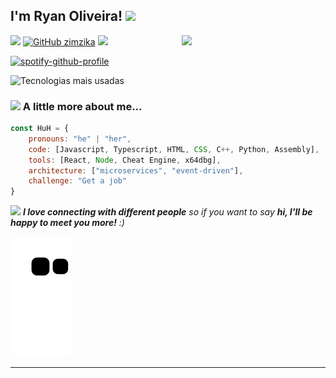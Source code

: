 <h2>I'm Ryan Oliveira! <img src="https://media.giphy.com/media/12oufCB0MyZ1Go/giphy.gif" width="50"></h2>
<img align='right' src="https://media.giphy.com/media/M9gbBd9nbDrOTu1Mqx/giphy.gif" width="230">

![](https://komarev.com/ghpvc/?username=zimzika&color=blue)
[![GitHub zimzika](https://img.shields.io/github/followers/zimzika?label=follow&style=social)](https://github.com/zimzika)
![](https://www.codewars.com/users/zimzika/badges/small)

[![spotify-github-profile](https://spotify-github-profile.vercel.app/api/view?uid=31lwrpewo3n5cogrt7bplmtg3ymi&cover_image=true&theme=novatorem&bar_color=53b14f&bar_color_cover=true)](https://spotify-github-profile.vercel.app/api/view?uid=31lwrpewo3n5cogrt7bplmtg3ymi&redirect=true)

<img src="https://github-readme-stats.vercel.app/api/top-langs?username=zimzika&theme=white&title_color=333333&show_icons=true" alt="Tecnologias mais usadas">

### <img src="https://media.giphy.com/media/VgCDAzcKvsR6OM0uWg/giphy.gif" width="50"> A little more about me...  

```javascript
const HuH = {
    pronouns: "he" | "her",
    code: [Javascript, Typescript, HTML, CSS, C++, Python, Assembly],
    tools: [React, Node, Cheat Engine, x64dbg],
    architecture: ["microservices", "event-driven"],
    challenge: "Get a job"
}
```


<img src="https://media.giphy.com/media/LnQjpWaON8nhr21vNW/giphy.gif" width="60"> <em><b>I love connecting with different people</b> so if you want to say <b>hi, I'll be happy to meet you more!</b> :)</em>

<img src="https://raw.githubusercontent.com/zimzika/zimzika/cce03e76730f5b1112c6c8bdc44a40b0a230211d/github-contribution-grid-snake.svg">

---
